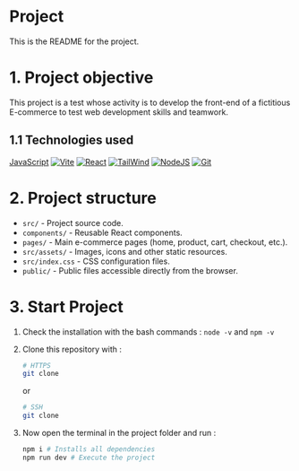 
# Project
This is the README for the project.

# 1. Project objective
This project is a test whose activity is to develop the front-end of a fictitious E-commerce to test web development skills and teamwork.

## 1.1 Technologies used
[JavaScript](https://skillicons.dev/icons?i=js)
[![Vite](https://skillicons.dev/icons?i=vite)](https://vitejs.dev/)
[![React](https://skillicons.dev/icons?i=react)](https://react.dev/)
[![TailWind](https://skillicons.dev/icons?i=tailwind)](https://tailwindcss.com/)
[![NodeJS](https://skillicons.dev/icons?i=nodejs)](https://nodejs.org/)
[![Git](https://skillicons.dev/icons?i=git)](https://git-scm.com/)

# 2. Project structure
-  ``src/`` - Project source code.
- ``components/`` - Reusable React components.
- ``pages/`` - Main e-commerce pages (home, product, cart, checkout, etc.).
- ``src/assets/`` - Images, icons and other static resources.
- ``src/index.css`` - CSS configuration files.
- ``public/`` - Public files accessible directly from the browser.

# 3. Start Project 
1. Check the installation with the bash commands : ``node -v`` and ``npm -v``
2. Clone this repository with : 
    ```bash
    # HTTPS
    git clone
    ```
    or
    ```bash
    # SSH
    git clone
    ```

3. Now open the terminal in the project folder and run : 
    ```bash
    npm i # Installs all dependencies
    npm run dev # Execute the project
